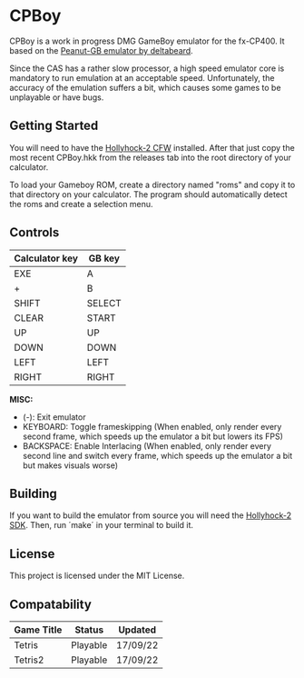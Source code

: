 # CPBoy

CPBoy is a work in progress DMG GameBoy emulator for the fx-CP400. It based on the [Peanut-GB emulator by deltabeard](https://github.com/deltabeard/Peanut-GB).

Since the CAS has a rather slow processor, a high speed emulator core is mandatory to run emulation at an acceptable speed. Unfortunately, the accuracy of the emulation suffers a bit, which causes some games to be unplayable or have bugs. 


## Getting Started

You will need to have the [Hollyhock-2 CFW](https://github.com/SnailMath/hollyhock-2/) installed. After that just copy the most recent CPBoy.hkk from the releases tab into the root directory of your calculator. 

To load your Gameboy ROM, create a directory named "roms" and copy it to that directory on your calculator. The program should automatically detect the roms and create a selection menu.


## Controls

| Calculator key | GB key |
| -------------- | ------ |
| EXE						 | A      |
| +   					 | B      |
| SHIFT 				 | SELECT |
| CLEAR					 | START  |
| UP	 					 | UP		  |
| DOWN					 | DOWN	  |
| LEFT					 | LEFT	  |
| RIGHT					 | RIGHT  |

**MISC:**
 - (-): Exit emulator
 - KEYBOARD: Toggle frameskipping (When enabled, only render every second frame, which speeds up the emulator a bit but lowers its FPS)
 - BACKSPACE: Enable Interlacing (When enabled, only render every second line and switch every frame, which speeds up the emulator a bit but makes visuals worse)


## Building

If you want to build the emulator from source you will need the [Hollyhock-2 SDK](https://github.com/SnailMath/hollyhock-2/). Then, run ´make´ in your terminal to build it.


## License

This project is licensed under the MIT License.

## Compatability

| Game Title | Status   | Updated  |
| ---------- | -------- | -------- |
| Tetris     | Playable | 17/09/22 |
| Tetris2    | Playable | 17/09/22 |
